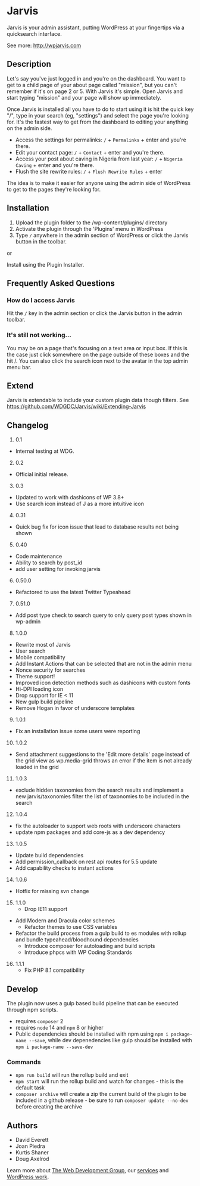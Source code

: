 # Jarvis

Jarvis is your admin assistant, putting WordPress at your fingertips via a quicksearch interface.

See more: http://wpjarvis.com

## Description

Let's say you've just logged in and you're on the dashboard. You want to get to a child page of your about page called "mission", but you can't remember if it's on page 2 or 5. With Jarvis it's simple. Open Jarvis and start typing "mission" and your page will show up immediately.

Once Jarvis is installed all you have to do to start using it is hit the quick key "/", type in your search (eg, "settings") and select the page you're looking for. It's the fastest way to get from the dashboard to editing your anything on the admin side.

* Access the settings for permalinks: `/` + `Permalinks` + enter and you're there.
* Edit your contact page: `/` + `Contact` + enter and you're there.
* Access your post about caving in Nigeria from last year: `/` + `Nigeria Caving` + enter and you're there.
* Flush the site rewrite rules: `/` + `Flush Rewrite Rules` + enter

The idea is to make it easier for anyone using the admin side of WordPress to get to the pages they're looking for.

## Installation

1. Upload the plugin folder to the /wp-content/plugins/ directory
2. Activate the plugin through the 'Plugins' menu in WordPress
3. Type `/` anywhere in the admin section of WordPress or click the Jarvis button in the toolbar.

or

Install using the Plugin Installer.

## Frequently Asked Questions

### How do I access Jarvis

Hit the `/` key in the admin section or click the Jarvis button in the admin toolbar.

### It's still not working...

You may be on a page that's focusing on a text area or input box. If this is the case just click somewhere on the page outside of these boxes and the hit /. You can also click the search icon next to the avatar in the top admin menu bar.

## Extend

Jarvis is extendable to include your custom plugin data though filters.  See https://github.com/WDGDC/Jarvis/wiki/Extending-Jarvis

## Changelog

1. 0.1
  * Internal testing at WDG.
2. 0.2
  * Official initial release.
3. 0.3
  * Updated to work with dashicons of WP 3.8+
  * Use search icon instead of J as a more intuitive icon
4. 0.31
  * Quick bug fix for icon issue that lead to database results not being shown
5. 0.40
  * Code maintenance
  * Ability to search by post_id
  * add user setting for invoking jarvis
6. 0.50.0
  * Refactored to use the latest Twitter Typeahead
7. 0.51.0
  * Add post type check to search query to only query post types shown in wp-admin
8. 1.0.0
  * Rewrite most of Jarvis
  * User search
  * Mobile compatibility
  * Add Instant Actions that can be selected that are not in the admin menu
  * Nonce security for searches
  * Theme support!
  * Improved icon detection methods such as dashicons with custom fonts
  * Hi-DPI loading icon
  * Drop support for IE < 11
  * New gulp build pipeline
  * Remove Hogan in favor of underscore templates
9. 1.0.1
  * Fix an installation issue some users were reporting
10. 1.0.2
  * Send attachment suggestions to the 'Edit more details' page instead of the grid view as wp.media-grid throws an error if the item is not already loaded in the grid
11. 1.0.3
  * exclude hidden taxonomies from the search results and implement a new jarvis/taxonomies filter the list of taxonomies to be included in the search
12. 1.0.4
  * fix the autoloader to support web roots with underscore characters
  * update npm packages and add core-js as a dev dependency
13. 1.0.5
  * Update build dependencies
  * Add permission_callback on rest api routes for 5.5 update
  * Add capability checks to instant actions
14. 1.0.6
  * Hotfix for missing svn change
15. 1.1.0
	* Drop IE11 support
  * Add Modern and Dracula color schemes
	* Refactor themes to use CSS variables
  * Refactor the build process from a gulp build to es modules with rollup and bundle typeahead/bloodhound dependencies
	* Introduce composer for autoloading and build scripts
	* Introduce phpcs with WP Coding Standards
16. 1.1.1
	* Fix PHP 8.1 compatibility

## Develop

The plugin now uses a gulp based build pipeline that can be executed through npm scripts.

* requires `composer` 2
* requires `node` 14 and `npm` 8 or higher
* Public dependencies should be installed with npm using `npm i package-name --save`, while dev depenedencies like gulp should be installed with `npm i package-name --save-dev`

### Commands

* `npm run build` will run the rollup build and exit
* `npm start` will run the rollup build and watch for changes - this is the default task
* `composer archive` will create a zip the current build of the plugin to be included in a github release - be sure to run `composer update --no-dev` before creating the archive

## Authors

* David Everett
* Joan Piedra
* Kurtis Shaner
* Doug Axelrod

Learn more about [The Web Development Group](http://www.webdevelopmentgroup.com), our [services](https://www.webdevelopmentgroup.com/services/) and [WordPress work](http://www.webdevelopmentgroup.com/work/).
